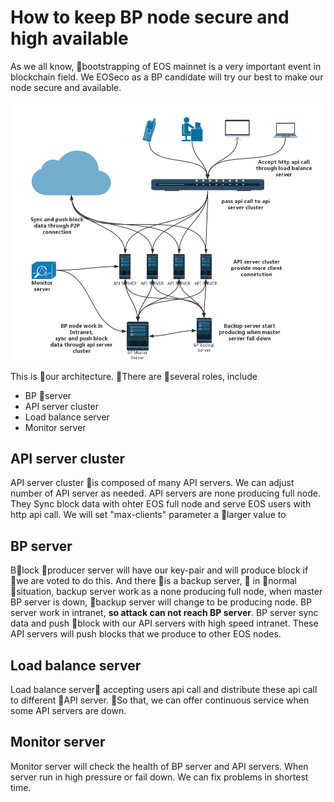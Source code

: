 # How to keep BP node secure and high available

As we all know, bootstrapping of EOS mainnet is a very important event in blockchain field. We EOSeco as a BP candidate will try our best to make our node secure and available.

![](/img/architecture.png)

This is our architecture. There are several roles, include
- BP server
- API server cluster
- Load balance server
- Monitor server

## API server cluster

API server cluster is composed of many API servers. We can adjust number of API server as needed. API servers are none producing full node. They Sync block data with ohter EOS full node and serve EOS users with http api call. We will set "max-clients" parameter a larger value to 


## BP server

Block producer server will have our key-pair and will produce block if we are voted to do this. And there is a backup server,  in normal situation, backup server work as a none producing full node, when master BP server is down, backup server will change to be producing node. BP server work in intranet, **so attack can not reach BP server**. BP server sync data and push block with our API servers with high speed intranet. These API servers will push blocks that we produce to other EOS nodes.

## Load balance server

Load balance server accepting users api call and distribute these api call to different API server. So that, we can offer continuous service when some API servers are down.

## Monitor server

Monitor server will check the health of BP server and API servers. When server run in high pressure or fail down. We can fix problems in shortest time.


